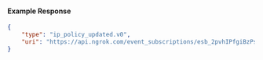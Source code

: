 <!-- Code generated for API Clients. DO NOT EDIT. -->

#### Example Response

```json
{
	"type": "ip_policy_updated.v0",
	"uri": "https://api.ngrok.com/event_subscriptions/esb_2pvhIPfgiBzPsY09tZeyuaXXpkG/sources/ip_policy_updated.v0"
}
```
